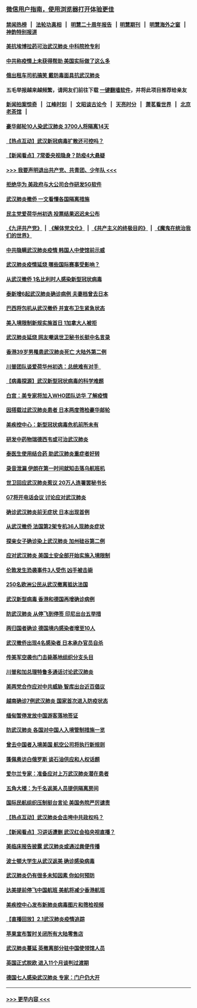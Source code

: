 ### [微信用户指南，使用浏览器打开体验更佳](https://github.com/gfw-breaker/banned-news1/blob/master/indexes/wechat-guide.md?t=0)
#### [禁闻热榜](热点新闻.md?t=0)  &nbsp;&nbsp;|&nbsp;&nbsp; [法轮功真相](https://github.com/gfw-breaker/truth/blob/master/README.md?t=0) &nbsp;&nbsp;|&nbsp;&nbsp; [明慧二十周年报告](https://github.com/gfw-breaker/mh-reports/blob/master/README.md?t=0) &nbsp;&nbsp;|&nbsp;&nbsp;[明慧期刊](https://github.com/gfw-breaker/mh-qikan) &nbsp;&nbsp;|&nbsp;&nbsp; [明慧海外之窗](https://github.com/gfw-breaker/mh-news/blob/master/README.md?t=0) &nbsp;&nbsp;|&nbsp;&nbsp; [神韵特别报道](https://github.com/gfw-breaker/mh-news/blob/master/shenyun.md?t=0)
#### [美抗埃博拉药可治武汉肺炎 中科院抢专利](../pages/nsc418/n11846409.md?t=02052122) 
#### [中共称疫情上未获得帮助 美国实际做了这么多](../pages/nsc418/n11846008.md?t=02052122) 
#### [俄出租车司机搞笑 戴防毒面具抗武汉肺炎](../pages/nsc418/n11845703.md?t=02052122) 
#### 五毛举报越来越频繁，请网友们前往下载 [一键翻墙软件](https://github.com/gfw-breaker/ssr-accounts)，并将此项目推荐给亲友
#### [新闻拍案惊奇](https://github.com/gfw-breaker/banned-news1/blob/master/pages/link4.md) &nbsp;&nbsp;|&nbsp;&nbsp; [江峰时刻](https://github.com/gfw-breaker/banned-news1/blob/master/pages/link4.md) &nbsp;&nbsp;|&nbsp;&nbsp; [文昭谈古论今](https://github.com/gfw-breaker/banned-news1/blob/master/pages/link4.md) &nbsp;&nbsp;|&nbsp;&nbsp; [天亮时分](https://github.com/gfw-breaker/banned-news1/blob/master/pages/link4.md) &nbsp;&nbsp;|&nbsp;&nbsp; [萧茗看世界](https://github.com/gfw-breaker/banned-news1/blob/master/pages/link4.md) &nbsp;&nbsp;|&nbsp;&nbsp; [北京老茶馆](https://github.com/gfw-breaker/banned-news1/blob/master/pages/link4.md) &nbsp;&nbsp;|&nbsp;&nbsp; 
#### [豪华邮轮10人染武汉肺炎 3700人将隔离14天](../pages/nsc418/n11845543.md?t=02052122) 
#### [【热点互动】武汉新冠病毒扩散还可控吗？](../pages/nsc418/n11844750.md?t=02052122) 
#### [【新闻看点】7常委央视隐身？防疫4大悬疑](../pages/nsc418/n11844611.md?t=02052122) 
#### [>>> 我要声明退出共产党、共青团、少年队 <<<](https://github.com/begood0513/goodnews/blob/master/quit/letter.md) 
#### [拒绝华为 美政府与大公司合作研发5G软件](../pages/nsc418/n11844625.md?t=02052122) 
#### [武汉肺炎撤侨 一文看懂各国隔离措施](../pages/nsc418/n11844216.md?t=02052122) 
#### [民主党爱荷华州初选 投票结果迟迟未公布](../pages/nsc418/n11844207.md?t=02052122) 
#### [《九评共产党》](https://github.com/begood0513/9ping.md/blob/master/README.md) &nbsp;|&nbsp; [《解体党文化》](../../../../jtdwh.md/blob/master/README.md)  &nbsp;|&nbsp; [《共产主义的终极目的》](../../../../gczydzjmd.md/blob/master/README.md) &nbsp;|&nbsp; [《魔鬼在统治我们的世界》](../../../../mgztzwmdsj.md/blob/master/README.md) 
#### [中共隐瞒武汉肺炎疫情 韩国人中使馆前示威](../pages/nsc418/n11844084.md?t=02052122) 
#### [武汉肺炎疫情延烧 哪些国际赛事受影响？](../pages/nsc418/n11843958.md?t=02052122) 
#### [从武汉撤侨 1名比利时人感染新型冠状病毒](../pages/nsc418/n11843977.md?t=02052122) 
#### [泰新增6起武汉肺炎确诊病例 夫妻档曾去日本](../pages/nsc418/n11843900.md?t=02052122) 
#### [巴西将包机从武汉撤侨 并宣布卫生紧急状态](../pages/nsc418/n11843418.md?t=02052122) 
#### [美入境限制新规实施首日 1加拿大人被拒](../pages/nsc418/n11843058.md?t=02052122) 
#### [武汉肺炎延烧 网友嘲讽世卫秘书长挺中名言录](../pages/nsc418/n11843056.md?t=02052122) 
#### [香港39岁男罹患武汉肺炎死亡 大陆外第二例](../pages/nsc418/n11843026.md?t=02052122) 
#### [川普团队谈爱荷华州初选：总统难有对手  ](../pages/nsc418/n11842867.md?t=02052122) 
#### [【病毒探源】武汉新型冠状病毒的科学难题](../pages/nsc418/n11842176.md?t=02052122) 
#### [白宫：美专家将加入WHO团队访华 了解疫情](../pages/nsc418/n11842198.md?t=02052122) 
#### [因搭载过武汉肺炎患者 日本两度筛检豪华邮轮](../pages/nsc418/n11842447.md?t=02052122) 
#### [美疾控中心：新型冠状病毒危机前所未有](../pages/nsc418/n11842406.md?t=02052122) 
#### [研发中药物瑞德西韦或可治武汉肺炎](../pages/nsc418/n11842100.md?t=02052122) 
#### [泰医生使用结合药 助武汉肺炎重症者好转](../pages/nsc418/n11842096.md?t=02052122) 
#### [录音泄漏 伊朗在第一时间就知击落乌航班机](../pages/nsc418/n11842002.md?t=02052122) 
#### [世卫回应武汉肺炎惹议 20万人连署罢秘书长](../pages/nsc418/n11841664.md?t=02052122) 
#### [G7将开电话会议 讨论应对武汉肺炎](../pages/nsc418/n11841658.md?t=02052122) 
#### [确诊武汉肺炎前无症状 日本出现首例](../pages/nsc418/n11841567.md?t=02052122) 
#### [从武汉撤侨 法国第2架专机36人现肺炎症状](../pages/nsc418/n11841382.md?t=02052122) 
#### [探亲女子确诊染上武汉肺炎 加州硅谷第二例](../pages/nsc418/n11839784.md?t=02052122) 
#### [应对武汉肺炎 美国土安全部开始实施入境限制](../pages/nsc418/n11839729.md?t=02052122) 
#### [伦敦发生恐袭事件3人受伤 凶手被击毙](../pages/nsc418/n11839442.md?t=02052122) 
#### [250名欧洲公民从武汉撤离抵达法国](../pages/nsc418/n11839438.md?t=02052122) 
#### [武汉新型病毒 香港和德国再增确诊病例](../pages/nsc418/n11839381.md?t=02052122) 
#### [防武汉肺炎 从停飞到停签 印尼出台五举措](../pages/nsc418/n11839282.md?t=02052122) 
#### [两归国者确诊 德国境内感染者增至10人](../pages/nsc418/n11839164.md?t=02052122) 
#### [武汉撤侨出现4名感染者 日本承办官员自杀](../pages/nsc418/n11839044.md?t=02052122) 
#### [传美军空袭也门击毙基地组织分支头目](../pages/nsc418/n11839210.md?t=02052122) 
#### [川普和加总理特鲁多通话讨论武汉肺炎](../pages/nsc418/n11839128.md?t=02052122) 
#### [美两党合作应对中共威胁 智库出台近百倡议](../pages/nsc418/n11838437.md?t=02052122) 
#### [越南确诊7例武汉肺炎 国家首次进入防疫状态](../pages/nsc418/n11838860.md?t=02052122) 
#### [缅甸暂停发放中国游客落地签证](../pages/nsc418/n11838730.md?t=02052122) 
#### [防武汉肺炎 各国对中国人入境管制措施一览](../pages/nsc418/n11838726.md?t=02052122) 
#### [曾去中国者入境美国 航空公司将执行新规则](../pages/nsc418/n11838375.md?t=02052122) 
#### [蓬佩奥访白俄罗斯 谈石油供应和人权话题](../pages/nsc418/n11838242.md?t=02052122) 
#### [爱尔兰专家：准备应对上万武汉肺炎潜在患者](../pages/nsc418/n11837978.md?t=02052122) 
#### [五角大楼：为千名返美人员提供隔离房间](../pages/nsc418/n11837831.md?t=02052122) 
#### [国际民航组织压制挺台言论 美国务院严厉谴责](../pages/nsc418/n11837791.md?t=02052122) 
#### [【热点互动】武汉肺炎会击垮中共政权吗？](../pages/nsc418/n11837779.md?t=02052122) 
#### [【新闻看点】习讲话遭删 武汉红会掐央视直播？](../pages/nsc418/n11837573.md?t=02052122) 
#### [美临床报告披露 武汉肺炎或通过粪便传播](../pages/nsc418/n11837626.md?t=02052122) 
#### [波士顿大学生从武汉返美 确诊感染病毒](../pages/nsc418/n11837580.md?t=02052122) 
#### [武汉肺炎仍有很多未知因素 你如何预防](../pages/nsc418/n11837666.md?t=02052122) 
#### [达美提前停飞中国航班 美航将减少香港航班](../pages/nsc418/n11837649.md?t=02052122) 
#### [美疾控中心发布新肺炎病毒图片和筛检视频](../pages/nsc418/n11837491.md?t=02052122) 
#### [【直播回放】2.1武汉肺炎疫情追踪](../pages/nsc418/n11837232.md?t=02052122) 
#### [苹果宣布暂时关闭所有大陆零售店](../pages/nsc418/n11837097.md?t=02052122) 
#### [武汉肺炎蔓延 英撤离部分驻中国使领馆人员](../pages/nsc418/n11837061.md?t=02052122) 
#### [英国正式脱欧 进入11个月谈判过渡期](../pages/nsc418/n11836911.md?t=02052122) 
#### [德国七人感染武汉肺炎 专家：门户仍大开](../pages/nsc418/n11836344.md?t=02052122) 

----
#### [ >>> 更早内容 <<< ](../indexes/nsc418-earlier.md)
